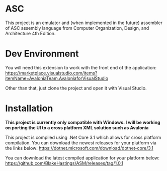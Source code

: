 # ASC
This project is an emulator and (when implemented in the future) assembler of ASC assembly language from Computer Organization, Design, and Architecture 4th Edition.

# Dev Environment

You will need this extension to work with the front end of the application:
https://marketplace.visualstudio.com/items?itemName=AvaloniaTeam.AvaloniaforVisualStudio

Other than that, just clone the project and open it with Visual Studio.

# Installation

**This project is currently only compatible with Windows. I will be working on porting the UI to a cross platform XML solution such as Avalonia**

This project is compiled using .Net Core 3.1 which allows for cross platform compilation. You can download the newest releases for your platform via the links below:
https://dotnet.microsoft.com/download/dotnet-core/3.1

You can download the latest compiled application for your platform below:
https://github.com/BlakeHastings/ASM/releases/tag/1.0.1
